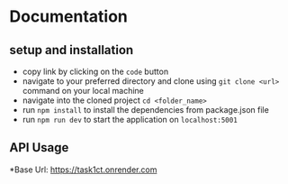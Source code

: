 # Documentation

## setup and installation

- copy link by clicking on the `code` button
- navigate to your preferred directory and clone using `git clone <url>` command on your local machine
- navigate into the cloned project `cd <folder_name>`
- run `npm install` to install the dependencies from package.json file
- run `npm run dev` to start the application on `localhost:5001`

## API Usage

*Base Url: https://task1ct.onrender.com

